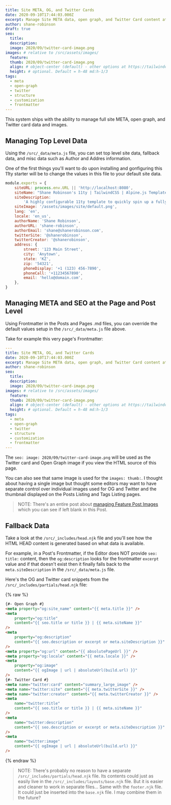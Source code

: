 ```yaml
---
title: Site META, OG, and Twitter Cards
date: 2020-09-10T17:44:03.000Z
excerpt: Manage Site META data, open graph, and Twitter Card content at the Post and Page level
author: shane-robinson
draft: true
seo:
  title:
  description:
  image: 2020/09/twitter-card-image.png
images: # relative to /src/assets/images/
  feature:
  thumb: 2020/09/twitter-card-image.png
  align: # object-center (default) - other options at https://tailwindcss.com/docs/object-position
  height: # optional. Default = h-48 md:h-1/3
tags:
  - meta
  - open-graph
  - twitter
  - structure
  - customization
  - frontmatter
---
```


This system ships with the ability to manage full site META, open graph, and Twitter card data and images.

## Managing Top Level Data

Using the `/src/_data/meta.js` file, you can set top level site data, fallback data, and misc data such as Author and Addres information.

One of the first things you'll want to do upon installing and gonfiguring this 11ty starter will be to change the values in this file to your default site data.

```js
module.exports = {
	siteURL: process.env.URL || 'http://localhost:8080',
	siteName: "Shane Robinson's 11ty | TailwindCSS | Alpine.js Template",
	siteDescription:
		'A highly configurable 11ty template to quickly spin up a fully functional website with TailwindCSS and Alpine.js baked in.',
	siteImage: '/assets/images/site/default.png',
	lang: 'en',
	locale: 'en_us',
	authorName: 'Shane Robinson',
	authorURL: 'shane-robinson',
	authorEmail: 'shane@shanerobinson.com',
	twitterSite: '@shanerobinson',
	twitterCreator: '@shanerobinson',
	address: {
		street: '123 Main Street',
		city: 'Anytown',
		state: 'KZ',
		zip: '54321',
		phoneDisplay: '+1 (123) 456-7890',
		phoneCall: '+11234567890',
		email: 'hello@domain.com',
	},
}
```

## Managing META and SEO at the Page and Post Level

Using Frontmatter in the Posts and Pages .md files, you can override the default values setup in the `/src/_data/meta.js` file above.

Take for example this very page's Frontmatter:

```yaml
---
title: Site META, OG, and Twitter Cards
date: 2020-09-10T17:44:03.000Z
excerpt: Manage Site META data, open graph, and Twitter Card content at the Post and Page level
author: shane-robinson
seo:
  title:
  description:
  image: 2020/09/twitter-card-image.png
images: # relative to /src/assets/images/
  feature:
  thumb: 2020/09/twitter-card-image.png
  align: # object-center (default) - other options at https://tailwindcss.com/docs/object-position
  height: # optional. Default = h-48 md:h-1/3
tags:
  - meta
  - open-graph
  - twitter
  - structure
  - customization
  - frontmatter
---

```

The `seo: image: 2020/09/twitter-card-image.png` will be used as the Twitter card and Open Graph image if you view the HTML source of this page.

You can also see that same image is used for the `images: thumb:`. I thought about having a single image but thought some editors may want to have separate control over individual images used for OG and Twitter and the thumbnail displayed on the Posts Listing and Tags Listing pages.

> NOTE: There's an entire post about [managing Feature Post Images](/2020/09/06/featured-post-images/) which you can see if left blank in this Post.

## Fallback Data

Take a look at the `/src/_includes/head.njk` file and you'll see how the HTML HEAD content is generated based on what data is available.

For example, in a Post's Frontmatter, if the Editor does NOT provide `seo: title:` content, then the `og:description` looks for the frontmatter `excerpt` value and if that doesn't exist then it finally falls back to the `meta.siteDescription` in the `/src/_data/meta.js` file.

Here's the OG and Twitter card snippets from the `/src/_includes/partials/head.njk` file:

{% raw %}

```html
{#- Open Graph #}
<meta property="og:site_name" content="{{ meta.title }}" />
<meta
	property="og:title"
	content="{{ seo.title or title }} | {{ meta.siteName }}"
/>
<meta
	property="og:description"
	content="{{ seo.description or excerpt or meta.siteDescription }}"
/>
<meta property="og:url" content="{{ absolutePageUrl }}" />
<meta property="og:locale" content="{{ meta.locale }}" />
<meta
	property="og:image"
	content="{{ ogImage | url | absoluteUrl(build.url) }}"
/>
{#- Twitter Card #}
<meta name="twitter:card" content="summary_large_image" />
<meta name="twitter:site" content="{{ meta.twitterSite }}" />
<meta name="twitter:creator" content="{{ meta.twitterCreator }}" />
<meta
	name="twitter:title"
	content="{{ seo.title or title }} | {{ meta.siteName }}"
/>
<meta
	name="twitter:description"
	content="{{ seo.description or excerpt or meta.siteDescription }}"
/>
<meta
	name="twitter:image"
	content="{{ ogImage | url | absoluteUrl(build.url) }}"
/>
```

{% endraw %}

> NOTE: There's probably no reason to have a separate `/src/_includes/partials/head.njk` file. Its contents could just as easily live in the `/src/_includes/layouts/base.njk` file. But it is easier and cleaner to work in separate files... Same with the `footer.njk` file. It could just be inserted into the `base.njk` file. I may combine them in the future?

